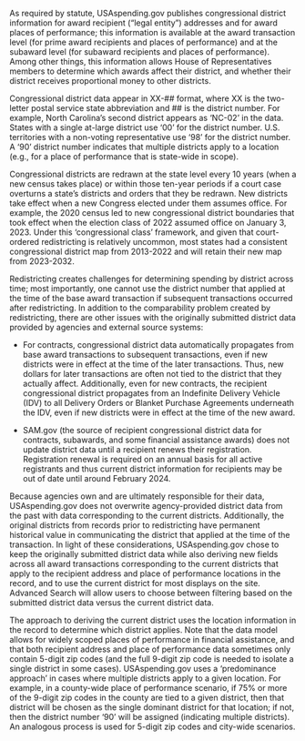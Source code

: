 As required by statute, USAspending.gov  publishes congressional district information for award recipient (“legal entity”) addresses and for award places of performance; this information is available at the award transaction level (for prime award recipients and places of performance) and at the subaward level (for subaward recipients and places of performance). Among other things, this information allows House of Representatives members to determine which awards affect their district, and whether their district receives proportional money to other districts.

Congressional district data appear in XX-## format, where XX is the two-letter postal service state abbreviation and ## is the district number. For example, North Carolina’s second district appears as ‘NC-02’ in the data. States with a single at-large district use ‘00’ for the district number. U.S. territories with a non-voting representative use ‘98’ for the district number. A ‘90’ district number indicates that multiple districts apply to a location (e.g., for a place of performance that is state-wide in scope).

Congressional districts are redrawn at the state level every 10 years (when a new census takes place) or within those ten-year periods if a court case overturns a state’s districts and orders that they be redrawn. New districts take effect when a new Congress elected under them assumes office. For example, the 2020 census led to new congressional district boundaries that took effect when the election class of 2022 assumed office on January 3, 2023. Under this ‘congressional class’ framework, and given that court-ordered redistricting is relatively uncommon, most states had a consistent congressional district map from 2013-2022 and will retain their new map from 2023-2032.

Redistricting creates challenges for determining spending by district across time; most importantly, one cannot use the district number that applied at the time of the base award transaction if subsequent transactions occurred after redistricting. In addition to the comparability problem created by redistricting, there are other issues with the originally submitted district data provided by agencies and external source systems:

-   For contracts, congressional district data automatically propagates from base award transactions to subsequent transactions, even if new districts were in effect at the time of the later transactions. Thus, new dollars for later transactions are often not tied to the district that they actually affect. Additionally, even for new contracts, the recipient congressional district propagates from an Indefinite Delivery Vehicle (IDV) to all Delivery Orders or Blanket Purchase Agreements underneath the IDV, even if new districts were in effect at the time of the new award.

-   SAM.gov (the source of recipient congressional district data for contracts, subawards, and some financial assistance awards) does not update district data until a recipient renews their registration. Registration renewal is required on an annual basis for all active registrants and thus current district information for recipients may be out of date until around February 2024.

Because agencies own and are ultimately responsible for their data, USAspending.gov  does not overwrite agency-provided district data from the past with data corresponding to the current districts. Additionally, the original districts from records prior to redistricting have permanent historical value in communicating the district that applied at the time of the transaction. In light of these considerations, USAspending.gov  chose to keep the originally submitted district data while also deriving new fields across all award transactions corresponding to the current districts that apply to the recipient address and place of performance locations in the record, and to use the current district for most displays on the site. Advanced Search will allow users to choose between filtering based on the submitted district data versus the current district data.

The approach to deriving the current district uses the location information in the record to determine which district applies. Note that the data model allows for widely scoped places of performance in financial assistance, and that both recipient address and place of performance data sometimes only contain 5-digit zip codes (and the full 9-digit zip code is needed to isolate a single district in some cases). USAspending.gov  uses a ‘predominance approach’ in cases where multiple districts apply to a given location. For example, in a county-wide place of performance scenario, if 75% or more of the 9-digit zip codes in the county are tied to a given district, then that district will be chosen as the single dominant district for that location; if not, then the district number ‘90’ will be assigned (indicating multiple districts). An analogous process is used for 5-digit zip codes and city-wide scenarios.